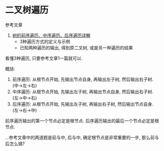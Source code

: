 # 二叉树遍历

参考文章

1. [树的前序遍历、中序遍历、后序遍历详解](https://www.jianshu.com/p/1c50b23fcc30)
    - 3种遍历方式的定义与示例
    - 已知两种遍历的输出, 得到原二叉树, 或是另一种遍历的结果

看懂3种遍历, 只要参考文章1一篇就可以.

概括:

1. 前序遍历: 从根节点开始, 先输出节点自身, 再输出左子树, 然后输出右子树. (中->左->右)
2. 中序遍历: 从根节点开始, 先输出左子树, 再输出节点自身, 然后输出右子树. (左->中->右)
3. 后序遍历: 从根节点开始, 先输出左子树, 再输出右子树, 然后输出节点自身. (左->右->中)

前序遍历输出的第一个节点必定是根节点.
后序遍历输出的最后一个节点必定是根节点.

...参考文章中的两道题是前与中, 后与中, 确定根节点是非常重要的一步, 那么前与后怎么搞?
